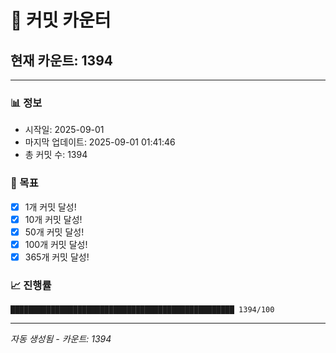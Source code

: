 # 🔢 커밋 카운터

## 현재 카운트: 1394

---

### 📊 정보
- 시작일: 2025-09-01
- 마지막 업데이트: 2025-09-01 01:41:46
- 총 커밋 수: 1394

### 🎯 목표
- [x] 1개 커밋 달성!
- [x] 10개 커밋 달성!
- [x] 50개 커밋 달성!
- [x] 100개 커밋 달성!
- [x] 365개 커밋 달성!

### 📈 진행률
```
██████████████████████████████████████████████████ 1394/100
```

---
*자동 생성됨 - 카운트: 1394*

